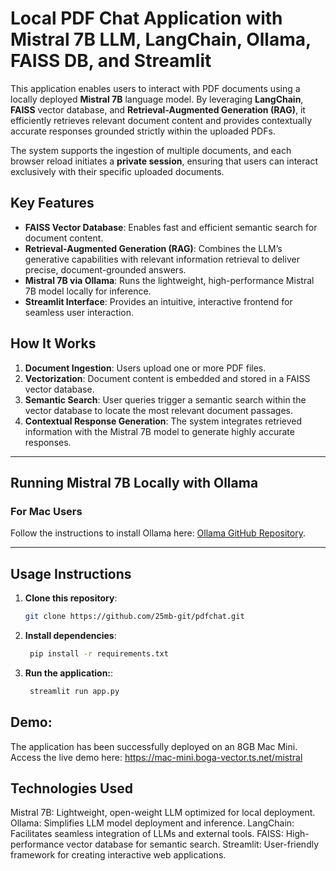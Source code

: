 # Local PDF Chat Application with Mistral 7B LLM, LangChain, Ollama, FAISS DB, and Streamlit

This application enables users to interact with PDF documents using a locally deployed **Mistral 7B** language model. By leveraging **LangChain**, **FAISS** vector database, and **Retrieval-Augmented Generation (RAG)**, it efficiently retrieves relevant document content and provides contextually accurate responses grounded strictly within the uploaded PDFs.

The system supports the ingestion of multiple documents, and each browser reload initiates a **private session**, ensuring that users can interact exclusively with their specific uploaded documents.

## Key Features
- **FAISS Vector Database**: Enables fast and efficient semantic search for document content.  
- **Retrieval-Augmented Generation (RAG)**: Combines the LLM’s generative capabilities with relevant information retrieval to deliver precise, document-grounded answers.  
- **Mistral 7B via Ollama**: Runs the lightweight, high-performance Mistral 7B model locally for inference.  
- **Streamlit Interface**: Provides an intuitive, interactive frontend for seamless user interaction.  

## How It Works
1. **Document Ingestion**: Users upload one or more PDF files.  
2. **Vectorization**: Document content is embedded and stored in a FAISS vector database.  
3. **Semantic Search**: User queries trigger a semantic search within the vector database to locate the most relevant document passages.  
4. **Contextual Response Generation**: The system integrates retrieved information with the Mistral 7B model to generate highly accurate responses.  

---

## Running Mistral 7B Locally with Ollama

### For Mac Users
Follow the instructions to install Ollama here: [Ollama GitHub Repository](https://github.com/ollama/ollama).

---

## Usage Instructions

1. **Clone this repository**:  
   ```bash
   git clone https://github.com/25mb-git/pdfchat.git
    ```

2. **Install dependencies**:
   ```bash
    pip install -r requirements.txt
    ```

3. **Run the application:**:
   ```bash
    streamlit run app.py
    ```

## Demo:

The application has been successfully deployed on an 8GB Mac Mini. Access the live demo here:
https://mac-mini.boga-vector.ts.net/mistral

## Technologies Used

Mistral 7B: Lightweight, open-weight LLM optimized for local deployment.
Ollama: Simplifies LLM model deployment and inference.
LangChain: Facilitates seamless integration of LLMs and external tools.
FAISS: High-performance vector database for semantic search.
Streamlit: User-friendly framework for creating interactive web applications.
